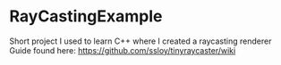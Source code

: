 # RayCastingExample
Short project I used to learn C++ where I created a raycasting renderer
Guide found here: https://github.com/ssloy/tinyraycaster/wiki
